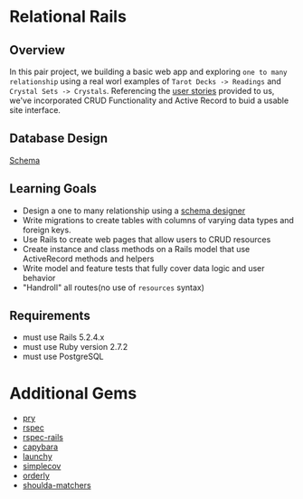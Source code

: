 # Relational Rails 

## Overview 
In this pair project, we building a basic web app and exploring `one to many relationship` using a real worl examples of `Tarot Decks -> Readings` and `Crystal Sets -> Crystals`. Referencing the [user stories](https://backend.turing.edu/module2/projects/relational_rails) provided to us, we've incorporated CRUD Functionality and Active Record to buid a usable site interface. 

## Database Design

[Schema](https://github.com/LawrenceWhalen/relational_rails/blob/65afac4b28183a3facc6cbf4e443daa9a379385f/Screen%20Shot%202021-05-19%20at%201.48.06%20PM.png)


## Learning Goals 
- Design a one to many relationship using a [schema designer](https://app.dbdesigner.net/designer/schema/418829)
- Write migrations to create tables with columns of varying data types and foreign keys.
- Use Rails to create web pages that allow users to CRUD resources
- Create instance and class methods on a Rails model that use ActiveRecord methods and helpers
- Write model and feature tests that fully cover data logic and user behavior
- "Handroll" all routes(no use of `resources` syntax)

## Requirements 
- must use Rails 5.2.4.x
- must use Ruby version 2.7.2 
- must use PostgreSQL

# Additional Gems
- [pry](https://github.com/pry/pry)
- [rspec](https://github.com/rspec/rspec)
- [rspec-rails](https://github.com/rspec/rspec-rails)
- [capybara](https://github.com/teamcapybara/capybara)
- [launchy](https://github.com/copiousfreetime/launchy) 
- [simplecov](https://github.com/simplecov-ruby/simplecov)
- [orderly](https://github.com/jmondo/orderly)
- [shoulda-matchers](https://github.com/thoughtbot/shoulda-matchers) 

